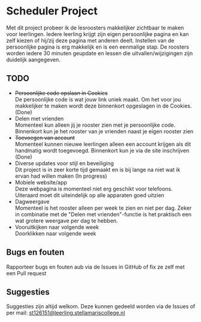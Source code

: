 # Scheduler Project

Met dit project probeer ik de lesroosters makkelijker zichtbaar te maken voor leerlingen. Iedere leerling krijgt zijn eigen persoonlijke pagina en kan zelf kiezen of hij/zij deze pagina met anderen deelt. Instellen van de persoonlijke pagina is erg makkelijk en is een eenmalige stap. De roosters worden iedere 30 minuten geupdate en lessen die uitvallen/wijzigingen zijn duidelijk aangegeven.

## TODO
- ~~Persoonlijke code opslaan in Cookies~~  
De persoonlijke code is wat jouw link uniek maakt. Om het voor jou makkelijker te maken wordt deze binnenkort opgeslagen in de Cookies. (Done)
- Delen met vrienden  
Momenteel kun alleen jij je rooster zien met je persoonlijke code. Binnenkort kun je het rooster van je vrienden naast je eigen rooster zien
- ~~Toevoegen van account~~  
Momenteel kunnen nieuwe leerlingen alleen een account krijgen als dit handmatig wordt toegevoegd. Binnenkort kun je via de site inschrijven (Done)
- Diverse updates voor stijl en beveiliging  
Dit project is in zeer korte tijd gemaakt en is bij lange na niet wat ik ervan had willen maken (In progress)
- Mobiele website/app  
Deze webpagina is momenteel niet erg geschikt voor telefoons. Uiteraard moet dit uiteindelijk op alle apparaten goed uitzien
- Dagweergave  
Momenteel is het rooster alleen per week te zien en niet per dag. Zeker in combinatie met de "Delen met vrienden"-functie is het praktisch een wat grotere weergave per dag te hebben.
- Vooruitkijken naar volgende week  
Doorklikken naar volgende week

## Bugs en fouten
Rapporteer bugs en fouten aub via de Issues in GitHub of fix ze zelf met een Pull request

## Suggesties
Suggesties zijn altijd welkom. Deze kunnen gedeeld worden via de Issues of per mail: st126151@leerling.stellamariscollege.nl
